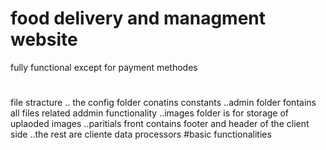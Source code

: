# food delivery and managment website
fully functional except for payment methodes 
#
file stracture
.. the config folder conatins constants 
..admin folder fontains all files related addmin functionality
..images folder is for storage of uplaoded images
..paritials front contains footer and header of the client side 
..the rest are cliente data processors 
#basic functionalities


